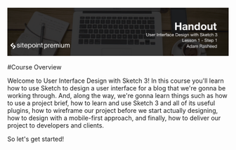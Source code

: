 ![](headings/1.1.png)

#Course Overview

Welcome to User Interface Design with Sketch 3! In this course you'll learn how to use Sketch to design a user interface for a blog that we're gonna be working through. And, along the way, we're gonna learn things such as how to use a project brief, how to learn and use Sketch 3 and all of its useful plugins, how to wireframe our project before we start actually designing, how to design with a mobile-first approach, and finally, how to deliver our project to developers and clients.

So let's get started!

